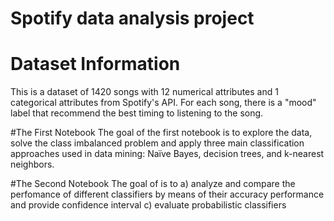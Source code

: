 # Spotify data analysis project

# Dataset Information 
This is a dataset of 1420 songs with 12 numerical attributes and 1 categorical attributes from Spotify's API. For each song, there is a "mood" label that recommend the best timing to listening to the song. 

#The First Notebook
The goal of the first notebook is to explore the data, solve the class imbalanced problem and apply three main classification approaches used in data mining: Naïve Bayes, decision trees, and k-nearest neighbors.

#The Second Notebook
The goal of is to 
a) analyze and compare the perfomance of different classifiers by means of their accuracy performance and provide confidence interval
c) evaluate probabilistic classifiers
